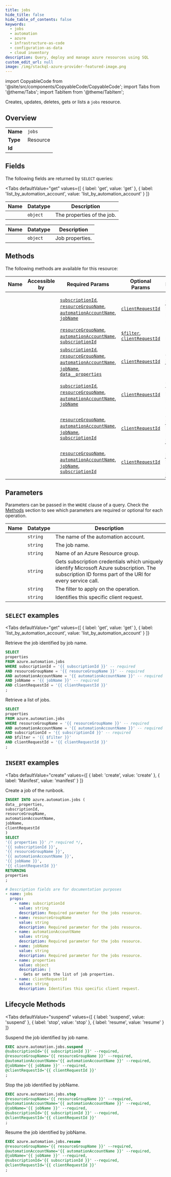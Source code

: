```yaml
--- 
title: jobs
hide_title: false
hide_table_of_contents: false
keywords:
  - jobs
  - automation
  - azure
  - infrastructure-as-code
  - configuration-as-data
  - cloud inventory
description: Query, deploy and manage azure resources using SQL
custom_edit_url: null
image: /img/stackql-azure-provider-featured-image.png
---
```


import CopyableCode from '@site/src/components/CopyableCode/CopyableCode';
import Tabs from '@theme/Tabs';
import TabItem from '@theme/TabItem';

Creates, updates, deletes, gets or lists a <code>jobs</code> resource.

## Overview
<table><tbody>
<tr><td><b>Name</b></td><td><code>jobs</code></td></tr>
<tr><td><b>Type</b></td><td>Resource</td></tr>
<tr><td><b>Id</b></td><td><CopyableCode code="azure.automation.jobs" /></td></tr>
</tbody></table>

## Fields

The following fields are returned by `SELECT` queries:

<Tabs
    defaultValue="get"
    values={[
        { label: 'get', value: 'get' },
        { label: 'list_by_automation_account', value: 'list_by_automation_account' }
    ]}
>
<TabItem value="get">

<table>
<thead>
    <tr>
    <th>Name</th>
    <th>Datatype</th>
    <th>Description</th>
    </tr>
</thead>
<tbody>
<tr>
    <td><CopyableCode code="properties" /></td>
    <td><code>object</code></td>
    <td>The properties of the job.</td>
</tr>
</tbody>
</table>
</TabItem>
<TabItem value="list_by_automation_account">

<table>
<thead>
    <tr>
    <th>Name</th>
    <th>Datatype</th>
    <th>Description</th>
    </tr>
</thead>
<tbody>
<tr>
    <td><CopyableCode code="properties" /></td>
    <td><code>object</code></td>
    <td>Job properties.</td>
</tr>
</tbody>
</table>
</TabItem>
</Tabs>

## Methods

The following methods are available for this resource:

<table>
<thead>
    <tr>
    <th>Name</th>
    <th>Accessible by</th>
    <th>Required Params</th>
    <th>Optional Params</th>
    <th>Description</th>
    </tr>
</thead>
<tbody>
<tr>
    <td><a href="#get"><CopyableCode code="get" /></a></td>
    <td><CopyableCode code="select" /></td>
    <td><a href="#parameter-subscriptionId"><code>subscriptionId</code></a>, <a href="#parameter-resourceGroupName"><code>resourceGroupName</code></a>, <a href="#parameter-automationAccountName"><code>automationAccountName</code></a>, <a href="#parameter-jobName"><code>jobName</code></a></td>
    <td><a href="#parameter-clientRequestId"><code>clientRequestId</code></a></td>
    <td>Retrieve the job identified by job name.</td>
</tr>
<tr>
    <td><a href="#list_by_automation_account"><CopyableCode code="list_by_automation_account" /></a></td>
    <td><CopyableCode code="select" /></td>
    <td><a href="#parameter-resourceGroupName"><code>resourceGroupName</code></a>, <a href="#parameter-automationAccountName"><code>automationAccountName</code></a>, <a href="#parameter-subscriptionId"><code>subscriptionId</code></a></td>
    <td><a href="#parameter-$filter"><code>$filter</code></a>, <a href="#parameter-clientRequestId"><code>clientRequestId</code></a></td>
    <td>Retrieve a list of jobs.</td>
</tr>
<tr>
    <td><a href="#create"><CopyableCode code="create" /></a></td>
    <td><CopyableCode code="insert" /></td>
    <td><a href="#parameter-subscriptionId"><code>subscriptionId</code></a>, <a href="#parameter-resourceGroupName"><code>resourceGroupName</code></a>, <a href="#parameter-automationAccountName"><code>automationAccountName</code></a>, <a href="#parameter-jobName"><code>jobName</code></a>, <a href="#parameter-data__properties"><code>data__properties</code></a></td>
    <td><a href="#parameter-clientRequestId"><code>clientRequestId</code></a></td>
    <td>Create a job of the runbook.</td>
</tr>
<tr>
    <td><a href="#suspend"><CopyableCode code="suspend" /></a></td>
    <td><CopyableCode code="exec" /></td>
    <td><a href="#parameter-subscriptionId"><code>subscriptionId</code></a>, <a href="#parameter-resourceGroupName"><code>resourceGroupName</code></a>, <a href="#parameter-automationAccountName"><code>automationAccountName</code></a>, <a href="#parameter-jobName"><code>jobName</code></a></td>
    <td><a href="#parameter-clientRequestId"><code>clientRequestId</code></a></td>
    <td>Suspend the job identified by job name.</td>
</tr>
<tr>
    <td><a href="#stop"><CopyableCode code="stop" /></a></td>
    <td><CopyableCode code="exec" /></td>
    <td><a href="#parameter-resourceGroupName"><code>resourceGroupName</code></a>, <a href="#parameter-automationAccountName"><code>automationAccountName</code></a>, <a href="#parameter-jobName"><code>jobName</code></a>, <a href="#parameter-subscriptionId"><code>subscriptionId</code></a></td>
    <td><a href="#parameter-clientRequestId"><code>clientRequestId</code></a></td>
    <td>Stop the job identified by jobName.</td>
</tr>
<tr>
    <td><a href="#resume"><CopyableCode code="resume" /></a></td>
    <td><CopyableCode code="exec" /></td>
    <td><a href="#parameter-resourceGroupName"><code>resourceGroupName</code></a>, <a href="#parameter-automationAccountName"><code>automationAccountName</code></a>, <a href="#parameter-jobName"><code>jobName</code></a>, <a href="#parameter-subscriptionId"><code>subscriptionId</code></a></td>
    <td><a href="#parameter-clientRequestId"><code>clientRequestId</code></a></td>
    <td>Resume the job identified by jobName.</td>
</tr>
</tbody>
</table>

## Parameters

Parameters can be passed in the `WHERE` clause of a query. Check the [Methods](#methods) section to see which parameters are required or optional for each operation.

<table>
<thead>
    <tr>
    <th>Name</th>
    <th>Datatype</th>
    <th>Description</th>
    </tr>
</thead>
<tbody>
<tr id="parameter-automationAccountName">
    <td><CopyableCode code="automationAccountName" /></td>
    <td><code>string</code></td>
    <td>The name of the automation account.</td>
</tr>
<tr id="parameter-jobName">
    <td><CopyableCode code="jobName" /></td>
    <td><code>string</code></td>
    <td>The job name.</td>
</tr>
<tr id="parameter-resourceGroupName">
    <td><CopyableCode code="resourceGroupName" /></td>
    <td><code>string</code></td>
    <td>Name of an Azure Resource group.</td>
</tr>
<tr id="parameter-subscriptionId">
    <td><CopyableCode code="subscriptionId" /></td>
    <td><code>string</code></td>
    <td>Gets subscription credentials which uniquely identify Microsoft Azure subscription. The subscription ID forms part of the URI for every service call.</td>
</tr>
<tr id="parameter-$filter">
    <td><CopyableCode code="$filter" /></td>
    <td><code>string</code></td>
    <td>The filter to apply on the operation.</td>
</tr>
<tr id="parameter-clientRequestId">
    <td><CopyableCode code="clientRequestId" /></td>
    <td><code>string</code></td>
    <td>Identifies this specific client request.</td>
</tr>
</tbody>
</table>

## `SELECT` examples

<Tabs
    defaultValue="get"
    values={[
        { label: 'get', value: 'get' },
        { label: 'list_by_automation_account', value: 'list_by_automation_account' }
    ]}
>
<TabItem value="get">

Retrieve the job identified by job name.

```sql
SELECT
properties
FROM azure.automation.jobs
WHERE subscriptionId = '{{ subscriptionId }}' -- required
AND resourceGroupName = '{{ resourceGroupName }}' -- required
AND automationAccountName = '{{ automationAccountName }}' -- required
AND jobName = '{{ jobName }}' -- required
AND clientRequestId = '{{ clientRequestId }}'
;
```
</TabItem>
<TabItem value="list_by_automation_account">

Retrieve a list of jobs.

```sql
SELECT
properties
FROM azure.automation.jobs
WHERE resourceGroupName = '{{ resourceGroupName }}' -- required
AND automationAccountName = '{{ automationAccountName }}' -- required
AND subscriptionId = '{{ subscriptionId }}' -- required
AND $filter = '{{ $filter }}'
AND clientRequestId = '{{ clientRequestId }}'
;
```
</TabItem>
</Tabs>


## `INSERT` examples

<Tabs
    defaultValue="create"
    values={[
        { label: 'create', value: 'create' },
        { label: 'Manifest', value: 'manifest' }
    ]}
>
<TabItem value="create">

Create a job of the runbook.

```sql
INSERT INTO azure.automation.jobs (
data__properties,
subscriptionId,
resourceGroupName,
automationAccountName,
jobName,
clientRequestId
)
SELECT 
'{{ properties }}' /* required */,
'{{ subscriptionId }}',
'{{ resourceGroupName }}',
'{{ automationAccountName }}',
'{{ jobName }}',
'{{ clientRequestId }}'
RETURNING
properties
;
```
</TabItem>
<TabItem value="manifest">

```yaml
# Description fields are for documentation purposes
- name: jobs
  props:
    - name: subscriptionId
      value: string
      description: Required parameter for the jobs resource.
    - name: resourceGroupName
      value: string
      description: Required parameter for the jobs resource.
    - name: automationAccountName
      value: string
      description: Required parameter for the jobs resource.
    - name: jobName
      value: string
      description: Required parameter for the jobs resource.
    - name: properties
      value: object
      description: |
        Gets or sets the list of job properties.
    - name: clientRequestId
      value: string
      description: Identifies this specific client request.
```
</TabItem>
</Tabs>


## Lifecycle Methods

<Tabs
    defaultValue="suspend"
    values={[
        { label: 'suspend', value: 'suspend' },
        { label: 'stop', value: 'stop' },
        { label: 'resume', value: 'resume' }
    ]}
>
<TabItem value="suspend">

Suspend the job identified by job name.

```sql
EXEC azure.automation.jobs.suspend 
@subscriptionId='{{ subscriptionId }}' --required, 
@resourceGroupName='{{ resourceGroupName }}' --required, 
@automationAccountName='{{ automationAccountName }}' --required, 
@jobName='{{ jobName }}' --required, 
@clientRequestId='{{ clientRequestId }}'
;
```
</TabItem>
<TabItem value="stop">

Stop the job identified by jobName.

```sql
EXEC azure.automation.jobs.stop 
@resourceGroupName='{{ resourceGroupName }}' --required, 
@automationAccountName='{{ automationAccountName }}' --required, 
@jobName='{{ jobName }}' --required, 
@subscriptionId='{{ subscriptionId }}' --required, 
@clientRequestId='{{ clientRequestId }}'
;
```
</TabItem>
<TabItem value="resume">

Resume the job identified by jobName.

```sql
EXEC azure.automation.jobs.resume 
@resourceGroupName='{{ resourceGroupName }}' --required, 
@automationAccountName='{{ automationAccountName }}' --required, 
@jobName='{{ jobName }}' --required, 
@subscriptionId='{{ subscriptionId }}' --required, 
@clientRequestId='{{ clientRequestId }}'
;
```
</TabItem>
</Tabs>
